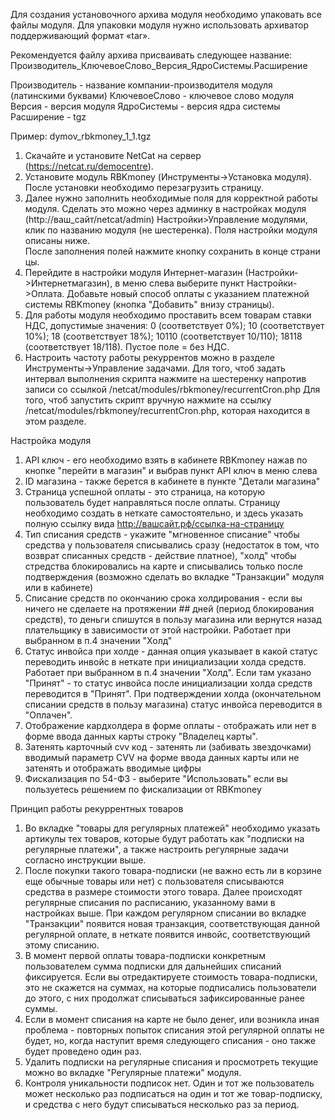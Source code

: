 Для создания установочного архива модуля необходимо упаковать все файлы модуля.
Для упаковки модуля нужно использовать архиватор поддерживающий формат «tar».

Рекомендуется файлу архива присваивать следующее название:
Производитель_КлючевоеСлово_Версия_ЯдроСистемы.Расширение

Производитель - название компании-производителя модуля (латинскими буквами)
КлючевоеСлово - ключевое слово модуля
Версия - версия модуля
ЯдроСистемы - версия ядра системы
Расширение - tgz

Пример:
dymov_rbkmoney_1_1.tgz

1. Скачайте и установите NetCat на сервер (https://netcat.ru/democentre).
2. Установите модуль RBKmoney (Инструменты->Установка модуля).
   После установки необходимо перезагрузить страницу.
3. Далее нужно заполнить необходимые поля для корректной работы модуля.
   Сделать это можно через админку в настройках модуля (http://ваш_сайт/netcat/admin)
   Настройки­>Управление модулями, клик по названию модуля (не шестеренка).
   Поля настройки модуля описаны ниже.
   После заполнения полей нажмите кнопку сохранить в конце страницы.
4. Перейдите в настройки модуля Интернет-магазин (Настройки­>Интернет­магазин),
   в меню слева выберите пункт Настройки->Оплата.
   Добавьте новый способ оплаты с указанием платежной системы RBKmoney (кнопка "Добавить" внизу страницы).
5. Для работы модуля необходимо проставить всем товарам ставки НДС, допустимые значения:
   0 (соответствует 0%);
   10 (соответствует 10%);
   18 (соответствует 18%);
   10110 (соответствует 10/110);
   18118 (соответствует 18/118).
   Пустое поле = без НДС.
6. Настроить частоту работы рекуррентов можно в разделе Инструменты->Управление задачами.
   Для того, чтоб задать интервал выполнения скрипта нажмите на шестеренку напротив записи со ссылкой /netcat/modules/rbkmoney/recurrentCron.php 
   Для того, чтоб запустить скрипт вручную нажмите на ссылку /netcat/modules/rbkmoney/recurrentCron.php, которая находится в этом разделе.

Настройка модуля

1) API ключ - его необходимо взять в кабинете RBKmoney нажав по кнопке "перейти в магазин" и выбрав пункт API ключ 
   в меню слева
2) ID магазина - также берется в кабинете в пункте "Детали магазина"
3) Страница успешной оплаты - это страница, на которую пользователь будет направляться после оплаты.
   Страницу необходимо создать в неткате самостоятельно, и здесь указать полную
   ссылку вида http://вашсайт.рф/ссылка-на-страницу
4) Тип списания средств - укажите "мгновенное списание" чтобы средства у пользователя списывались сразу
   (недостаток в том, что возврат списанных средств - действие платное),
   "холд" чтобы стредства блокировались на карте и списывались только после подтверждения
   (возможно сделать во вкладке "Транзакции" модуля или в кабинете)
5) Списание средств по окончанию срока холдирования - если вы ничего не сделаете на протяжении ## дней
   (период блокирования средств), то деньги спишутся в пользу магазина или вернутся назад плательщику
   в зависимости от этой настройки. Работает при выбранном в п.4 значении "Холд"
6) Статус инвойса при холде - данная опция указывает в какой статус переводить инвойс в неткате при
   инициализации холда средств. Работает при выбранном в п.4 значении "Холд".
   Если там указано "Принят" - то статус инвойса после инициализации холда средств переводится в "Принят".
   При подтверждении холда (окончательном списании средств в пользу магазина) статус инвойса
   переводится в "Оплачен".
7) Отображение кардхолдера в форме оплаты - отображать или нет в форме ввода данных карты строку "Владелец карты".
8) Затенять карточный cvv код - затенять ли (забивать звездочками) вводимый параметр CVV на форме
   ввода данных карты или не затенять и отображать вводимые цифры
9) Фискализация по 54-ФЗ - выберите "Использовать" если вы пользуетесь решением по фискализации от RBKmoney

Принцип работы рекуррентных товаров

1) Во вкладке "товары для регулярных платежей" необходимо указать артикулы тех товаров, которые будут
   работать как "подписки на регулярные платежи", а также настроить регулярные задачи согласно инструкции выше. 
2) После покупки такого товара-подписки (не важно есть ли в корзине еще обычные товары или нет)
   с пользователя списываются средства в размере стоимости этого товара. Далее происходят регулярные
   списания по расписанию, указанному вами в настройках выше. При каждом регулярном списании во вкладке
   "Транзакции" появится новая транзакция, соответствующая данной регулярной оплате,
   в неткате появится инвойс, соответствующий этому списанию. 
3) В момент первой оплаты товара-подписки конкретным пользователем сумма подписки для дальнейших списаний фиксируется.
   Если вы отредактируете стоимость товара-подписки, это не скажется на суммах, на которые подписались
   пользователи до этого, с них продолжат списываться зафиксированные ранее суммы. 
4) Если в момент списания на карте не было денег, или возникла иная проблема - повторных попыток списания
   этой регулярной оплаты не будет, но, когда наступит время следующего списания - оно также будет проведено один раз. 
5) Удалить подписки на регулярные списания и просмотреть текущие можно во вкладке "Регулярные платежи" модуля. 
6) Контроля уникальности подписок нет. Один и тот же пользователь может несколько раз подписаться 
   на один и тот же товар-подписку, и средства с него будут списываться несколько раз за период.